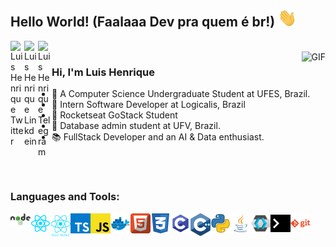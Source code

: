 ## Hello World! (Faalaaa Dev pra quem é br!) <img src="https://raw.githubusercontent.com/lhenrique42/lhenrique42/master/gifs/Hi.gif" width="30px"></h2>

<a href="https://twitter.com/henrgv">
  <img align="left" alt="Luis Henrique Twitter" width="22px" src="https://cdn.jsdelivr.net/npm/simple-icons@v3/icons/twitter.svg" />
</a>
<a href="https://www.linkedin.com/in/henriquegv/">
  <img align="left" alt="Luis Henrique Linkdein" width="22px" src="https://cdn.jsdelivr.net/npm/simple-icons@v3/icons/linkedin.svg" />
</a>
<a href="https://medium.com/@lhenrique42">
  <img align="left" alt="Luis Henrique Telegram" width="22px" src="https://cdn.jsdelivr.net/npm/simple-icons@3.4.1/icons/medium.svg" />
</a>
<br />
<img align="right" alt="GIF" src="https://media.giphy.com/media/13HgwGsXF0aiGY/giphy.gif" />

### Hi, I'm Luis Henrique
- :book: A Computer Science Undergraduate Student at UFES, Brazil. 
- :office: Intern Software Developer at Logicalis, Brazil
- :rocket: Rocketseat GoStack Student
- :open_file_folder: Database admin student at UFV, Brazil.
- :books: FullStack Developer and an AI & Data enthusiast.

<br />
<br />

### Languages and Tools:
<span title="NodeJS">
<img align="left" alt="NodeJS" width="32px" src="https://raw.githubusercontent.com/lhenrique42/lhenrique42/master/icons/nodejs.svg"/>
</span>
<span title="React">
<img align="left" alt="React" width="32px" src="https://raw.githubusercontent.com/lhenrique42/lhenrique42/master/icons/react.svg"/>
</span>
<span title="React Native">
<img align="left" alt="React Native" width="32px" src="https://raw.githubusercontent.com/lhenrique42/lhenrique42/master/icons/reactnative.png"/>
</span>
<span title="Typescript">
<img align="left" alt="Typescript" width="32px" src="https://raw.githubusercontent.com/lhenrique42/lhenrique42/master/icons/typescript.svg"/>
</span>
<span title="Javascript">
<img align="left" alt="Javascript" width="32px" src="https://raw.githubusercontent.com/lhenrique42/lhenrique42/master/icons/javascript.svg"/>
</span>
<span title="Docker">
<img align="left" alt="Docker" width="32px" src="https://raw.githubusercontent.com/lhenrique42/lhenrique42/master/icons/docker.svg"/>
</span>
<span title="HTML">
<img align="left" alt="HTML" width="32px" src="https://raw.githubusercontent.com/lhenrique42/lhenrique42/master/icons/html.svg"/>
</span>
<span title="CSS">
<img align="left" alt="CSS" width="32px" src="https://raw.githubusercontent.com/lhenrique42/lhenrique42/master/icons/css.svg"/>
</span>
<span title="C">
<img align="left" alt="C" width="32px" src="https://raw.githubusercontent.com/lhenrique42/lhenrique42/master/icons/c.svg"/>
</span>
<span title="C plus plus">
<img align="left" alt="C plus plus" width="32px" src="https://raw.githubusercontent.com/lhenrique42/lhenrique42/master/icons/cplusplus.svg"/>
</span>
<span title="Python">
<img align="left" alt="Python" width="32px" src="https://raw.githubusercontent.com/lhenrique42/lhenrique42/master/icons/python.svg"/>
</span>
<span title="Java">
<img align="left" alt="Java" width="32px" src="https://raw.githubusercontent.com/lhenrique42/lhenrique42/master/icons/java.svg"/>
</span>
<span title="Keycloak">
<img align="left" alt="Keycloak" width="32px" src="https://raw.githubusercontent.com/lhenrique42/lhenrique42/master/icons/keycloak.svg"/>
</span>
<span title="Terminal">
<img align="left" alt="Terminal" width="32px" src="https://raw.githubusercontent.com/lhenrique42/lhenrique42/master/icons/terminal.svg"/>
</span>
<span title="Git">
<img align="left" alt="Git" width="32px" src="https://raw.githubusercontent.com/lhenrique42/lhenrique42/master/icons/git.svg"/>
</span>



